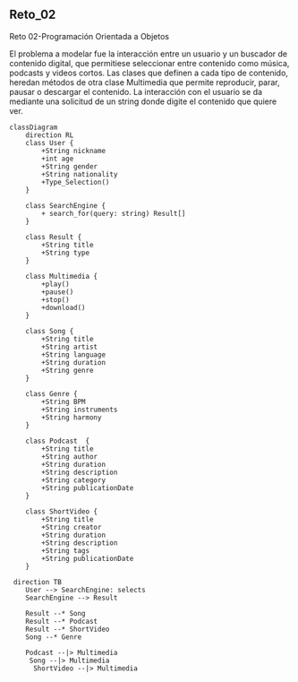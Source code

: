 ## Reto_02
Reto 02-Programación Orientada a Objetos

El problema a modelar fue la interacción entre un usuario y un buscador de contenido digital, que permitiese seleccionar entre contenido como música, podcasts y videos cortos. Las clases que definen a cada tipo de contenido, heredan métodos de otra clase Multimedia que permite reproducir, parar, pausar o descargar el contenido. La interacción con el usuario se da mediante una solicitud de un string donde digite el contenido que quiere ver. 
```mermaid
classDiagram
    direction RL
    class User {
        +String nickname
        +int age
        +String gender
        +String nationality
        +Type_Selection()
    }

    class SearchEngine {
        + search_for(query: string) Result[]
    }

    class Result {
        +String title
        +String type
    }

    class Multimedia {
        +play()
        +pause()
        +stop()
        +download()
    }

    class Song {
        +String title
        +String artist
        +String language
        +String duration
        +String genre
    }

    class Genre {
        +String BPM
        +String instruments
        +String harmony
    }

    class Podcast  {
        +String title
        +String author
        +String duration
        +String description
        +String category
        +String publicationDate
    }

    class ShortVideo {
        +String title
        +String creator
        +String duration
        +String description
        +String tags
        +String publicationDate
    }
 
 direction TB
    User --> SearchEngine: selects
    SearchEngine --> Result

    Result --* Song 
    Result --* Podcast
    Result --* ShortVideo
    Song --* Genre

    Podcast --|> Multimedia
     Song --|> Multimedia
      ShortVideo --|> Multimedia

```
